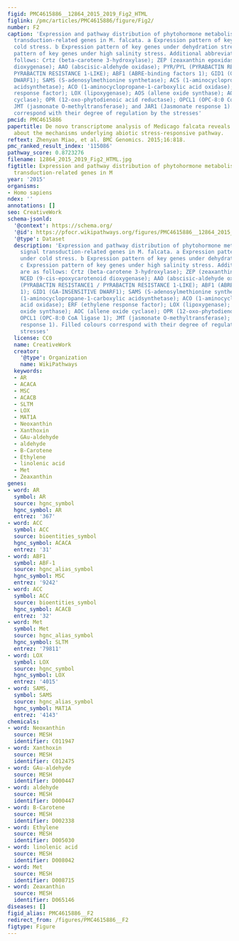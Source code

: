 ```yaml
---
figid: PMC4615886__12864_2015_2019_Fig2_HTML
figlink: /pmc/articles/PMC4615886/figure/Fig2/
number: F2
caption: 'Expression and pathway distribution of phytohormone metabolism and signal
  transduction-related genes in M. falcata. a Expression pattern of key genes under
  cold stress. b Expression pattern of key genes under dehydration stress. c Expression
  pattern of key genes under high salinity stress. Additional abbreviations are as
  follows: Crtz (beta-carotene 3-hydroxylase); ZEP (zeaxanthin epoxidase); NCED (9-cis-epoxycarotenoid
  dioxygenase); AAO (abscisic-aldehyde oxidase); PYR/PYL (PYRABACTIN RESISTANCE1 /
  PYRABACTIN RESISTANCE 1-LIKE); ABF1 (ABRE-binding factors 1); GID1 (GA-INSENSITIVE
  DWARF1); SAMS (S-adenosylmethionine synthetase); ACS (1-aminocyclopropane-1-carboxylic
  acidsynthetase); ACO (1-aminocyclopropane-1-carboxylic acid oxidase); ERF (ethylene
  response factor); LOX (lipoxygenase); AOS (allene oxide synthase); AOC (allene oxide
  cyclase); OPR (12-oxo-phytodienoic acid reductase); OPCL1 (OPC-8:0 CoA ligase 1);
  JMT (jasmonate O-methyltransferase); and JAR1 (Jasmonate response 1). Filled colours
  correspond with their degree of regulation by the stresses'
pmcid: PMC4615886
papertitle: De novo transcriptome analysis of Medicago falcata reveals novel insights
  about the mechanisms underlying abiotic stress-responsive pathway.
reftext: Zhenyan Miao, et al. BMC Genomics. 2015;16:818.
pmc_ranked_result_index: '115086'
pathway_score: 0.8723276
filename: 12864_2015_2019_Fig2_HTML.jpg
figtitle: Expression and pathway distribution of phytohormone metabolism and signal
  transduction-related genes in M
year: '2015'
organisms:
- Homo sapiens
ndex: ''
annotations: []
seo: CreativeWork
schema-jsonld:
  '@context': https://schema.org/
  '@id': https://pfocr.wikipathways.org/figures/PMC4615886__12864_2015_2019_Fig2_HTML.html
  '@type': Dataset
  description: 'Expression and pathway distribution of phytohormone metabolism and
    signal transduction-related genes in M. falcata. a Expression pattern of key genes
    under cold stress. b Expression pattern of key genes under dehydration stress.
    c Expression pattern of key genes under high salinity stress. Additional abbreviations
    are as follows: Crtz (beta-carotene 3-hydroxylase); ZEP (zeaxanthin epoxidase);
    NCED (9-cis-epoxycarotenoid dioxygenase); AAO (abscisic-aldehyde oxidase); PYR/PYL
    (PYRABACTIN RESISTANCE1 / PYRABACTIN RESISTANCE 1-LIKE); ABF1 (ABRE-binding factors
    1); GID1 (GA-INSENSITIVE DWARF1); SAMS (S-adenosylmethionine synthetase); ACS
    (1-aminocyclopropane-1-carboxylic acidsynthetase); ACO (1-aminocyclopropane-1-carboxylic
    acid oxidase); ERF (ethylene response factor); LOX (lipoxygenase); AOS (allene
    oxide synthase); AOC (allene oxide cyclase); OPR (12-oxo-phytodienoic acid reductase);
    OPCL1 (OPC-8:0 CoA ligase 1); JMT (jasmonate O-methyltransferase); and JAR1 (Jasmonate
    response 1). Filled colours correspond with their degree of regulation by the
    stresses'
  license: CC0
  name: CreativeWork
  creator:
    '@type': Organization
    name: WikiPathways
  keywords:
  - AR
  - ACACA
  - MSC
  - ACACB
  - SLTM
  - LOX
  - MAT1A
  - Neoxanthin
  - Xanthoxin
  - GAu-aldehyde
  - aldehyde
  - B-Carotene
  - Ethylene
  - linolenic acid
  - Met
  - Zeaxanthin
genes:
- word: AR
  symbol: AR
  source: hgnc_symbol
  hgnc_symbol: AR
  entrez: '367'
- word: ACC
  symbol: ACC
  source: bioentities_symbol
  hgnc_symbol: ACACA
  entrez: '31'
- word: ABF1
  symbol: ABF-1
  source: hgnc_alias_symbol
  hgnc_symbol: MSC
  entrez: '9242'
- word: ACC
  symbol: ACC
  source: bioentities_symbol
  hgnc_symbol: ACACB
  entrez: '32'
- word: Met
  symbol: Met
  source: hgnc_alias_symbol
  hgnc_symbol: SLTM
  entrez: '79811'
- word: LOX
  symbol: LOX
  source: hgnc_symbol
  hgnc_symbol: LOX
  entrez: '4015'
- word: SAMS,
  symbol: SAMS
  source: hgnc_alias_symbol
  hgnc_symbol: MAT1A
  entrez: '4143'
chemicals:
- word: Neoxanthin
  source: MESH
  identifier: C011947
- word: Xanthoxin
  source: MESH
  identifier: C012475
- word: GAu-aldehyde
  source: MESH
  identifier: D000447
- word: aldehyde
  source: MESH
  identifier: D000447
- word: B-Carotene
  source: MESH
  identifier: D002338
- word: Ethylene
  source: MESH
  identifier: D005030
- word: linolenic acid
  source: MESH
  identifier: D008042
- word: Met
  source: MESH
  identifier: D008715
- word: Zeaxanthin
  source: MESH
  identifier: D065146
diseases: []
figid_alias: PMC4615886__F2
redirect_from: /figures/PMC4615886__F2
figtype: Figure
---
```

